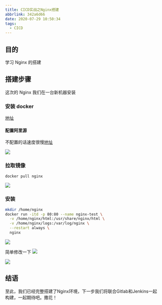 ```yaml
---
title: CICD实战之Nginx搭建
abbrlink: 342a6d66
date: 2020-07-29 10:50:34
tags:
  - CICD
---
```


## 目的

学习 Nginx 的搭建

## 搭建步骤

这次的 Nginx 我们在一台新机器安装

### 安装 docker

[地址](https://kitety.github.io/posts/bc65362f.html#docker-%E4%BB%8B%E7%BB%8D)
#### 配置阿里源
不配置的话速度很慢[地址](https://kitety.github.io/posts/bc65362f.html#%E9%85%8D%E7%BD%AE%E9%98%BF%E9%87%8C%E4%BA%91%E6%BA%90)

![](https://cdn.jsdelivr.net/gh/kitety/blog_img/img/20200923200001.png)

<!-- more -->
### 拉取镜像
```bash
docker pull nginx
```

![](https://cdn.jsdelivr.net/gh/kitety/blog_img/img/20200923200014.png)

### 安装
```bash
mkdir /home/nginx
docker run -itd -p 80:80 --name nginx-test \
  -v /home/nginx/html:/usr/share/nginx/html \
  -v /home/nginx/logs:/var/log/nginx \
  --restart always \
  nginx
```
![](https://cdn.jsdelivr.net/gh/kitety/blog_img/img/20200923200028.png)

简单修改一下
![](https://cdn.jsdelivr.net/gh/kitety/blog_img/img/20200923200037.png)

![](https://cdn.jsdelivr.net/gh/kitety/blog_img/img/20200923200045.png)
## 结语
至此，我们已经完整搭建了Nginx环境，下一步我们将联合Gitlab和Jenkins一起构建，一起期待吧。撒花！

